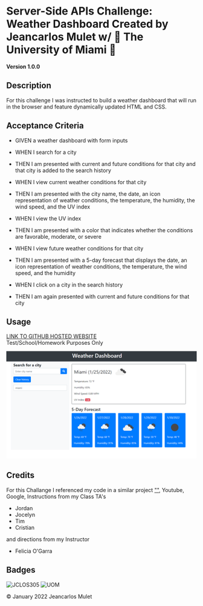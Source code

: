 # Server-Side APIs Challenge: Weather Dashboard Created by Jeancarlos Mulet w/  🙌 The University of Miami 🙌

**Version 1.0.0** 

## Description 
For this challenge I was instructed to build a weather dashboard that will run in the browser and feature dynamically updated HTML and CSS.


## Acceptance Criteria

- GIVEN a weather dashboard with form inputs

- WHEN I search for a city
- THEN I am presented with current and future conditions for that city and that city is added to the search history
- WHEN I view current weather conditions for that city
- THEN I am presented with the city name, the date, an icon representation of weather conditions, the temperature, the humidity, the wind speed, and the UV index
- WHEN I view the UV index
- THEN I am presented with a color that indicates whether the conditions are favorable, moderate, or severe
- WHEN I view future weather conditions for that city
- THEN I am presented with a 5-day forecast that displays the date, an icon representation of weather conditions, the temperature, the wind speed, and the humidity
- WHEN I click on a city in the search history
- THEN I am again presented with current and future conditions for that city







## Usage 
 [LINK TO GITHUB HOSTED WEBSITE]() <br/> 
Test/School/Homework Purposes Only

![Screenshot](assets/images/weatherDashboard.PNG)



## Credits

For this Challange I referenced my code in a similar project [""](), Youtube, Google, 
Instructions from my Class TA's
- Jordan 
- Jocelyn
- Tim
- Cristian

and directions from my Instructor 
- Felicia O'Garra


## Badges
![JCLOS305](https://img.shields.io/badge/Orchestrated%20by-JCLOS305-blue)
![UOM](https://img.shields.io/badge/University%20of-Miami-orange)


© January 2022  Jeancarlos Mulet

